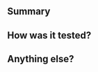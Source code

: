 <!--- Summary (required, include screenshots/GIFs if there are visual changes.) --->

## Summary <!--- required -->

## How was it tested? <!--- required -->

## Anything else?
